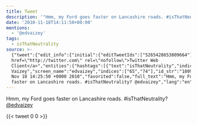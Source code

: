 ```yaml
---
title: Tweet
description: '"Hmm, my Ford goes faster on Lancashire roads. #isThatNeutrality? @edvaizey"'
date: '2010-11-18T14:11:50+00:00'
mentions:
  - '@edvaizey'
tags:
  - isThatNeutrality
source: >-
  {"tweet":{"edit_info":{"initial":{"editTweetIds":["5265428653809664"],"editableUntil":"2010-11-18T15:25:50.675Z","editsRemaining":"5","isEditEligible":true}},"retweeted":false,"source":"<a
  href=\"http://twitter.com\" rel=\"nofollow\">Twitter Web
  Client</a>","entities":{"hashtags":[{"text":"isThatNeutrality","indices":["46","63"]}],"symbols":[],"user_mentions":[{"name":"Ed
  Vaizey","screen_name":"edvaizey","indices":["65","74"],"id_str":"18096679","id":"18096679"}],"urls":[]},"display_text_range":["0","74"],"favorite_count":"0","id_str":"5265428653809664","truncated":false,"retweet_count":"0","id":"5265428653809664","created_at":"Thu
  Nov 18 14:25:50 +0000 2010","favorited":false,"full_text":"Hmm, my Ford goes
  faster on Lancashire roads. #isThatNeutrality? @edvaizey","lang":"en"}}
---
```

Hmm, my Ford goes faster on Lancashire roads. #isThatNeutrality? [@edvaizey](https://twitter.com/@edvaizey)
    
{{< tweet 0 0 >}}
    
